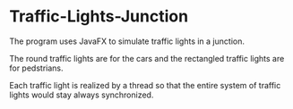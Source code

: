 # Traffic-Lights-Junction

The program uses JavaFX to simulate traffic lights in a junction.

The round traffic lights are for the cars and the rectangled traffic lights are for pedstrians.

Each traffic light is realized by a thread so that the entire system of traffic lights would stay always synchronized.
